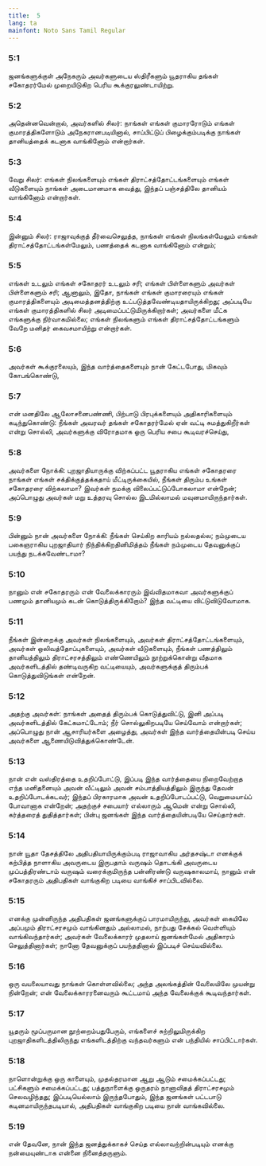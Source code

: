 ```yaml
---
title:  5
lang: ta
mainfont: Noto Sans Tamil Regular
---
```


###  5:1

ஜனங்களுக்குள் அநேகரும் அவர்களுடைய ஸ்திரீகளும் யூதராகிய தங்கள் சகோதரர்மேல் முறையிடுகிற பெரிய கூக்குரலுண்டாயிற்று.

###  5:2

அதென்னவென்றால், அவர்களில் சிலர்: நாங்கள் எங்கள் குமாரரோடும் எங்கள் குமாரத்திகளோடும் அநேகரானபடியினால், சாப்பிட்டுப் பிழைக்கும்படிக்கு நாங்கள் தானியத்தைக் கடனாக வாங்கினோம் என்றார்கள்.

###  5:3

வேறு சிலர்: எங்கள் நிலங்களையும் எங்கள் திராட்சத்தோட்டங்களையும் எங்கள் வீடுகளையும் நாங்கள் அடைமானமாக வைத்து, இந்தப் பஞ்சத்திலே தானியம் வாங்கினோம் என்றார்கள்.

###  5:4

இன்னும் சிலர்: ராஜாவுக்குத் தீர்வைசெலுத்த, நாங்கள் எங்கள் நிலங்கள்மேலும் எங்கள் திராட்சத்தோட்டங்கள்மேலும், பணத்தைக் கடனாக வாங்கினோம் என்றும்;

###  5:5

எங்கள் உடலும் எங்கள் சகோதரர் உடலும் சரி; எங்கள் பிள்ளைகளும் அவர்கள் பிள்ளைகளும் சரி; ஆனாலும், இதோ, நாங்கள் எங்கள் குமாரரையும் எங்கள் குமாரத்திகளையும் அடிமைத்தனத்திற்கு உட்படுத்தவேண்டியதாயிருக்கிறது; அப்படியே எங்கள் குமாரத்திகளில் சிலர் அடிமைப்பட்டுமிருக்கிறார்கள்; அவர்களை மீட்க எங்களுக்கு நிர்வாகமில்லை; எங்கள் நிலங்களும் எங்கள் திராட்சத்தோட்டங்களும் வேறே மனிதர் கைவசமாயிற்று என்றார்கள்.

###  5:6

அவர்கள் கூக்குரலையும், இந்த வார்த்தைகளையும் நான் கேட்டபோது, மிகவும் கோபங்கொண்டு,

###  5:7

என் மனதிலே ஆலோசனைபண்ணி, பிற்பாடு பிரபுக்களையும் அதிகாரிகளையும் கடிந்துகொண்டு: நீங்கள் அவரவர் தங்கள் சகோதரர்மேல் ஏன் வட்டி சுமத்துகிறீர்கள் என்று சொல்லி, அவர்களுக்கு விரோதமாக ஒரு பெரிய சபை கூடிவரச்செய்து,

###  5:8

அவர்களை நோக்கி: புறஜாதியாருக்கு விற்கப்பட்ட யூதராகிய எங்கள் சகோதரரை நாங்கள் எங்கள் சக்திக்குத்தக்கதாய் மீட்டிருக்கையில், நீங்கள் திரும்ப உங்கள் சகோதரரை விற்கலாமா? இவர்கள் நமக்கு விலைப்பட்டுப்போகலாமா என்றேன்; அப்பொழுது அவர்கள் மறு உத்தரவு சொல்ல இடமில்லாமல் மவுனமாயிருந்தார்கள்.

###  5:9

பின்னும் நான் அவர்களை நோக்கி: நீங்கள் செய்கிற காரியம் நல்லதல்ல; நம்முடைய பகைஞராகிய புறஜாதியார் நிந்திக்கிறதினிமித்தம் நீங்கள் நம்முடைய தேவனுக்குப் பயந்து நடக்கவேண்டாமா?

###  5:10

நானும் என் சகோதரரும் என் வேலைக்காரரும் இவ்விதமாகவா அவர்களுக்குப் பணமும் தானியமும் கடன் கொடுத்திருக்கிறோம்? இந்த வட்டியை விட்டுவிடுவோமாக.

###  5:11

நீங்கள் இன்றைக்கு அவர்கள் நிலங்களையும், அவர்கள் திராட்சத்தோட்டங்களையும், அவர்கள் ஒலிவத்தோப்புகளையும், அவர்கள் வீடுகளையும், நீங்கள் பணத்திலும் தானியத்திலும் திராட்சரசத்திலும் எண்ணெயிலும் நூற்றுக்கொன்று வீதமாக அவர்களிடத்தில் தண்டிவருகிற வட்டியையும், அவர்களுக்குத் திரும்பக் கொடுத்துவிடுங்கள் என்றேன்.

###  5:12

அதற்கு அவர்கள்: நாங்கள் அதைத் திரும்பக் கொடுத்துவிட்டு, இனி அப்படி அவர்களிடத்தில் கேட்கமாட்டோம்; நீர் சொல்லுகிறபடியே செய்வோம் என்றார்கள்; அப்பொழுது நான் ஆசாரியர்களை அழைத்து, அவர்கள் இந்த வார்த்தையின்படி செய்ய அவர்களை ஆணையிடுவித்துக்கொண்டேன்.

###  5:13

நான் என் வஸ்திரத்தை உதறிப்போட்டு, இப்படி இந்த வார்த்தையை நிறைவேற்றாத எந்த மனிதனையும் அவன் வீட்டிலும் அவன் சம்பாத்தியத்திலும் இருந்து தேவன் உதறிப்போடக்கடவர்; இந்தப் பிரகாரமாக அவன் உதறிப்போடப்பட்டு, வெறுமையாய்ப் போவானாக என்றேன்; அதற்குச் சபையார் எல்லாரும் ஆமென் என்று சொல்லி, கர்த்தரைத் துதித்தார்கள்; பின்பு ஜனங்கள் இந்த வார்த்தையின்படியே செய்தார்கள்.

###  5:14

நான் யூதா தேசத்திலே அதிபதியாயிருக்கும்படி ராஜாவாகிய அர்தசஷ்டா எனக்குக் கற்பித்த நாளாகிய அவருடைய இருபதாம் வருஷம் தொடங்கி அவருடைய முப்பத்திரண்டாம் வருஷம் வரைக்குமிருந்த பன்னிரண்டு வருஷகாலமாய், நானும் என் சகோதரரும் அதிபதிகள் வாங்குகிற படியை வாங்கிச் சாப்பிடவில்லை.

###  5:15

எனக்கு முன்னிருந்த அதிபதிகள் ஜனங்களுக்குப் பாரமாயிருந்து, அவர்கள் கையிலே அப்பமும் திராட்சரசமும் வாங்கினதும் அல்லாமல், நாற்பது சேக்கல் வெள்ளியும் வாங்கிவந்தார்கள்; அவர்கள் வேலைக்காரர் முதலாய் ஜனங்கள்மேல் அதிகாரம் செலுத்தினார்கள்; நானோ தேவனுக்குப் பயந்ததினால் இப்படிச் செய்யவில்லை.

###  5:16

ஒரு வயலையாவது நாங்கள் கொள்ளவில்லை; அந்த அலங்கத்தின் வேலையிலே முயன்று நின்றேன்; என் வேலைக்காரரனைவரும் கூட்டமாய் அந்த வேலைக்குக் கூடிவந்தார்கள்.

###  5:17

யூதரும் மூப்பருமான நூற்றைம்பதுபேரும், எங்களைச் சுற்றிலுமிருக்கிற புறஜாதிகளிடத்திலிருந்து எங்களிடத்திற்கு வந்தவர்களும் என் பந்தியில் சாப்பிட்டார்கள்.

###  5:18

நாளொன்றுக்கு ஒரு காளையும், முதல்தரமான ஆறு ஆடும் சமைக்கப்பட்டது; பட்சிகளும் சமைக்கப்பட்டது; பத்துநாளைக்கு ஒருதரம் நானாவிதத் திராட்சரசமும் செலவழிந்தது; இப்படியெல்லாம் இருந்தபோதும், இந்த ஜனங்கள் பட்டபாடு கடினமாயிருந்தபடியால், அதிபதிகள் வாங்குகிற படியை நான் வாங்கவில்லை.

###  5:19

என் தேவனே, நான் இந்த ஜனத்துக்காகச் செய்த எல்லாவற்றின்படியும் எனக்கு நன்மையுண்டாக என்னை நினைத்தருளும்.

